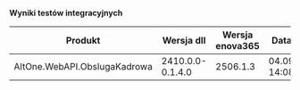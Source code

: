 **Wyniki testów integracyjnych**

| Produkt                      | Wersja dll       | Wersja enova365 | Data testu       | Status |
|------------------------------|------------------|-----------------|------------------|--------|
| AltOne.WebAPI.ObslugaKadrowa | 2410.0.0-0.1.4.0 | 2506.1.3        | 04.09.2025 14:08 | ✅     |
